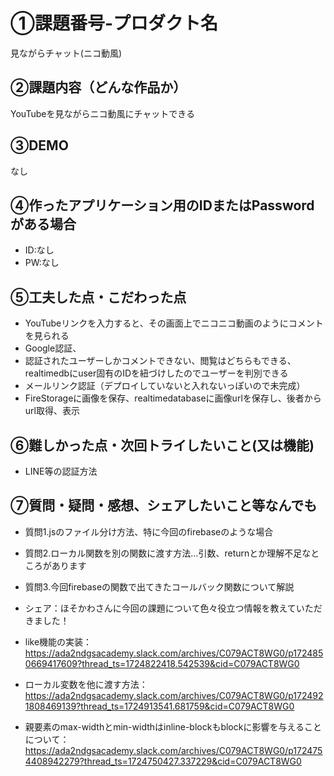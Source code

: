 # ①課題番号-プロダクト名

見ながらチャット(ニコ動風)

## ②課題内容（どんな作品か）

YouTubeを見ながらニコ動風にチャットできる

## ③DEMO

なし

## ④作ったアプリケーション用のIDまたはPasswordがある場合

- ID:なし
- PW:なし

## ⑤工夫した点・こだわった点

- YouTubeリンクを入力すると、その画面上でニコニコ動画のようにコメントを見られる
- Google認証、
- 認証されたユーザーしかコメントできない、閲覧はどちらもできる、realtimedbにuser固有のIDを紐づけしたのでユーザーを判別できる
- メールリンク認証（デプロイしていないと入れないっぽいので未完成）
- FireStorageに画像を保存、realtimedatabaseに画像urlを保存し、後者からurl取得、表示

## ⑥難しかった点・次回トライしたいこと(又は機能)

- LINE等の認証方法
  
## ⑦質問・疑問・感想、シェアしたいこと等なんでも

- 質問1.jsのファイル分け方法、特に今回のfirebaseのような場合
- 質問2.ローカル関数を別の関数に渡す方法…引数、returnとか理解不足なところがあります
- 質問3.今回firebaseの関数で出てきたコールバック関数について解説

  
- シェア：ほそかわさんに今回の課題について色々役立つ情報を教えていただきました！
- like機能の実装：https://ada2ndgsacademy.slack.com/archives/C079ACT8WG0/p1724850669417609?thread_ts=1724822418.542539&cid=C079ACT8WG0
- ローカル変数を他に渡す方法：https://ada2ndgsacademy.slack.com/archives/C079ACT8WG0/p1724921808469139?thread_ts=1724913541.681759&cid=C079ACT8WG0
- 親要素のmax-widthとmin-widthはinline-blockもblockに影響を与えることについて：https://ada2ndgsacademy.slack.com/archives/C079ACT8WG0/p1724754408942279?thread_ts=1724750427.337229&cid=C079ACT8WG0

